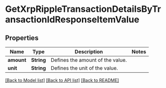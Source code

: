 # GetXrpRippleTransactionDetailsByTransactionIdResponseItemValue

## Properties

Name | Type | Description | Notes
------------ | ------------- | ------------- | -------------
**amount** | **String** | Defines the amount of the value. | 
**unit** | **String** | Defines the unit of the value. | 

[[Back to Model list]](../README.md#documentation-for-models) [[Back to API list]](../README.md#documentation-for-api-endpoints) [[Back to README]](../README.md)


